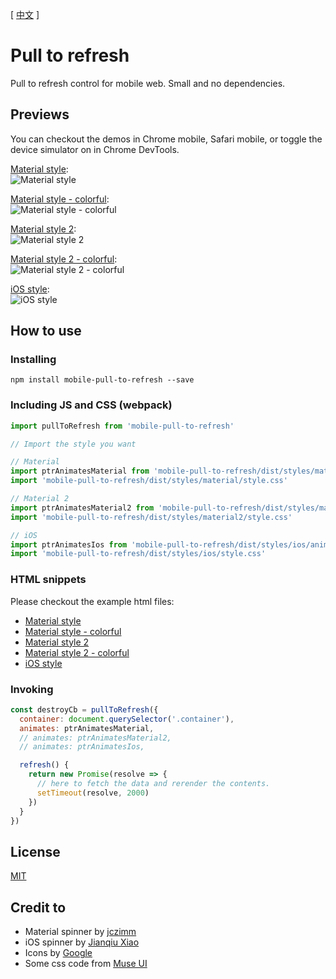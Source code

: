 [ [中文](README-zh.md) ]

# Pull to refresh

Pull to refresh control for mobile web. Small and no dependencies.

## Previews

You can checkout the demos in Chrome mobile, Safari mobile, or toggle the device simulator on in Chrome DevTools.

[Material style](https://jiangfengming.github.io/pull-to-refresh/examples/material.html):  
![Material style](imgs/material.gif)

[Material style - colorful](https://jiangfengming.github.io/pull-to-refresh/examples/material-colorful.html):  
![Material style - colorful](imgs/material-colorful.gif)

[Material style 2](https://jiangfengming.github.io/pull-to-refresh/examples/material2.html):  
![Material style 2](imgs/material2.gif)

[Material style 2 - colorful](https://jiangfengming.github.io/pull-to-refresh/examples/material2-colorful.html):  
![Material style 2 - colorful](imgs/material2-colorful.gif)

[iOS style](https://jiangfengming.github.io/pull-to-refresh/examples/ios.html):  
![iOS style](imgs/ios.gif)

## How to use

### Installing

```
npm install mobile-pull-to-refresh --save
```

### Including JS and CSS (webpack)

```js
import pullToRefresh from 'mobile-pull-to-refresh'

// Import the style you want

// Material
import ptrAnimatesMaterial from 'mobile-pull-to-refresh/dist/styles/material/animates'
import 'mobile-pull-to-refresh/dist/styles/material/style.css'

// Material 2
import ptrAnimatesMaterial2 from 'mobile-pull-to-refresh/dist/styles/material2/animates'
import 'mobile-pull-to-refresh/dist/styles/material2/style.css'

// iOS
import ptrAnimatesIos from 'mobile-pull-to-refresh/dist/styles/ios/animates'
import 'mobile-pull-to-refresh/dist/styles/ios/style.css'
```

### HTML snippets

Please checkout the example html files:
* [Material style](examples/material.html)
* [Material style - colorful](examples/material-colorful.html)
* [Material style 2](examples/material2.html)
* [Material style 2 - colorful](examples/material2-colorful.html)
* [iOS style](examples/ios.html)

### Invoking

```js
const destroyCb = pullToRefresh({
  container: document.querySelector('.container'),
  animates: ptrAnimatesMaterial,
  // animates: ptrAnimatesMaterial2,
  // animates: ptrAnimatesIos,

  refresh() {
    return new Promise(resolve => {
      // here to fetch the data and rerender the contents.
      setTimeout(resolve, 2000)
    })
  }
})
```

## License

[MIT](LICENSE)

## Credit to

* Material spinner by [jczimm](https://codepen.io/jczimm/pen/vEBpoL)
* iOS spinner by [Jianqiu Xiao](https://github.com/swordray/ispinner)
* Icons by [Google](https://material.io/icons/)
* Some css code from [Muse UI](https://museui.github.io)
